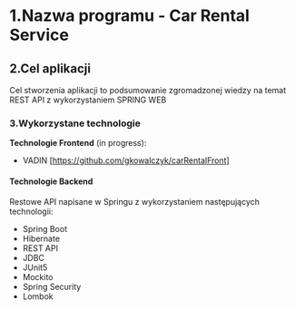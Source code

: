 # 1.Nazwa programu - Car Rental Service


## 2.Cel aplikacji

Cel stworzenia aplikacji to podsumowanie zgromadzonej wiedzy na temat REST API z wykorzystaniem SPRING WEB

### 3.Wykorzystane technologie

 **Technologie Frontend** (in progress):
- VADIN
[https://github.com/gkowalczyk/carRentalFront]

#### Technologie Backend
Restowe API napisane w Springu z wykorzystaniem następujących technologii:
- Spring Boot 
- Hibernate
- REST API
- JDBC
- JUnit5
- Mockito
- Spring Security
- Lombok

